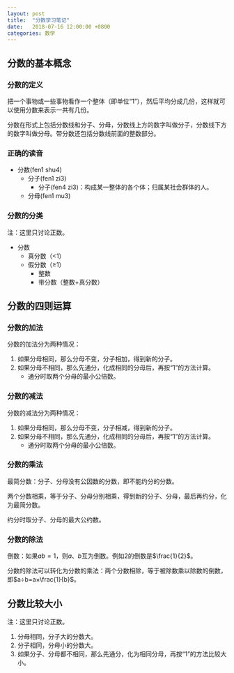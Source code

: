 ```yaml
---
layout: post
title:  "分数学习笔记"
date:   2018-07-16 12:00:00 +0800
categories: 数学
---
```


## 分数的基本概念

### 分数的定义

把一个事物或一些事物看作一个整体（即单位“1”），然后平均分成几份，这样就可以使用分数来表示一共有几份。

分数在形式上包括分数线和分子、分母，分数线上方的数字叫做分子，分数线下方的数字叫做分母。带分数还包括分数线前面的整数部分。

### 正确的读音

* 分数(fen1 shu4)
    + 分子(fen1 zi3)
        - 分子(fen4 zi3)：构成某一整体的各个体；归属某社会群体的人。
    + 分母(fen1 mu3)

### 分数的分类

注：这里只讨论正数。

* 分数
    + 真分数（<1）
    + 假分数（≥1）
        - 整数
        - 带分数（整数+真分数）


## 分数的四则运算

### 分数的加法

分数的加法分为两种情况：

1. 如果分母相同，那么分母不变，分子相加，得到新的分子。
2. 如果分母不相同，那么先通分，化成相同的分母后，再按“1”的方法计算。
    + 通分时取两个分母的最小公倍数。

### 分数的减法

分数的减法分为两种情况：

1. 如果分母相同，那么分母不变，分子相减，得到新的分子。
2. 如果分母不相同，那么先通分，化成相同的分母后，再按“1”的方法计算。
    + 通分时取两个分母的最小公倍数。

### 分数的乘法

最简分数：分子、分母没有公因数的分数，即不能约分的分数。

两个分数相乘，等于分子、分母分别相乘，得到新的分子、分母，最后再约分，化为最简分数。

约分时取分子、分母的最大公约数。

### 分数的除法

倒数：如果$ab=1$，则$a$、$b$互为倒数。例如$2$的倒数是$\frac{1}{2}$。

分数的除法可以转化为分数的乘法：两个分数相除，等于被除数乘以除数的倒数，即$a÷b=a×\frac{1}{b}$。


## 分数比较大小

注：这里只讨论正数。

1. 分母相同，分子大的分数大。
2. 分子相同，分母小的分数大。
3. 如果分子、分母都不相同，那么先通分，化为相同分母，再按“1”的方法比较大小。
